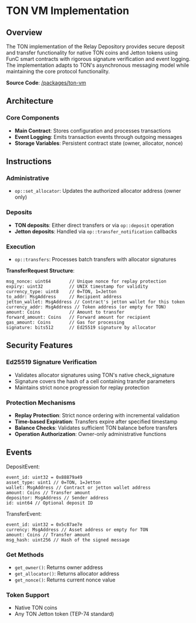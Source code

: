# TON VM Implementation

## Overview

The TON implementation of the Relay Depository provides secure deposit and transfer functionality for native TON coins and Jetton tokens using FunC smart contracts with rigorous signature verification and event logging. The implementation adapts to TON's asynchronous messaging model while maintaining the core protocol functionality.

**Source Code**: [/packages/ton-vm](/packages/ton-vm)

## Architecture

### Core Components
- **Main Contract**: Stores configuration and processes transactions
- **Event Logging**: Emits transaction events through outgoing messages
- **Storage Variables**: Persistent contract state (owner, allocator, nonce)

## Instructions

### Administrative
- `op::set_allocator`: Updates the authorized allocator address (owner only)

### Deposits
- **TON deposits**: Either direct transfers or via `op::deposit` operation
- **Jetton deposits**: Handled via `op::transfer_notification` callbacks

### Execution
- `op::transfers`: Processes batch transfers with allocator signatures

**TransferRequest Structure**:
```
msg_nonce: uint64       // Unique nonce for replay protection
expiry: uint32          // UNIX timestamp for validity
currency_type: uint8    // 0=TON, 1=Jetton
to_addr: MsgAddress     // Recipient address
jetton_wallet: MsgAddress // Contract's jetton wallet for this token
currency_addr: MsgAddress // Token address (or empty for TON)
amount: Coins           // Amount to transfer
forward_amount: Coins   // Forward amount for recipient
gas_amount: Coins       // Gas for processing
signature: bits512      // Ed25519 signature by allocator
```

## Security Features

### Ed25519 Signature Verification
- Validates allocator signatures using TON's native check_signature
- Signature covers the hash of a cell containing transfer parameters
- Maintains strict nonce progression for replay protection

### Protection Mechanisms
- **Replay Protection**: Strict nonce ordering with incremental validation
- **Time-based Expiration**: Transfers expire after specified timestamp
- **Balance Checks**: Validates sufficient TON balance before transfers
- **Operation Authorization**: Owner-only administrative functions

## Events

DepositEvent:
```
event_id: uint32 = 0x88879a49
asset_type: uint1 // 0=TON, 1=Jetton
wallet: MsgAddress // Contract or jetton wallet address
amount: Coins // Transfer amount
depositor: MsgAddress // Sender address
id: uint64 // Optional deposit ID
```

TransferEvent:
```
event_id: uint32 = 0x5c87ae7e
currency: MsgAddress // Asset address or empty for TON
amount: Coins // Transfer amount
msg_hash: uint256 // Hash of the signed message
```

### Get Methods
- `get_owner()`: Returns owner address
- `get_allocator()`: Returns allocator address
- `get_nonce()`: Returns current nonce value

### Token Support
- Native TON coins
- Any TON Jetton token (TEP-74 standard)